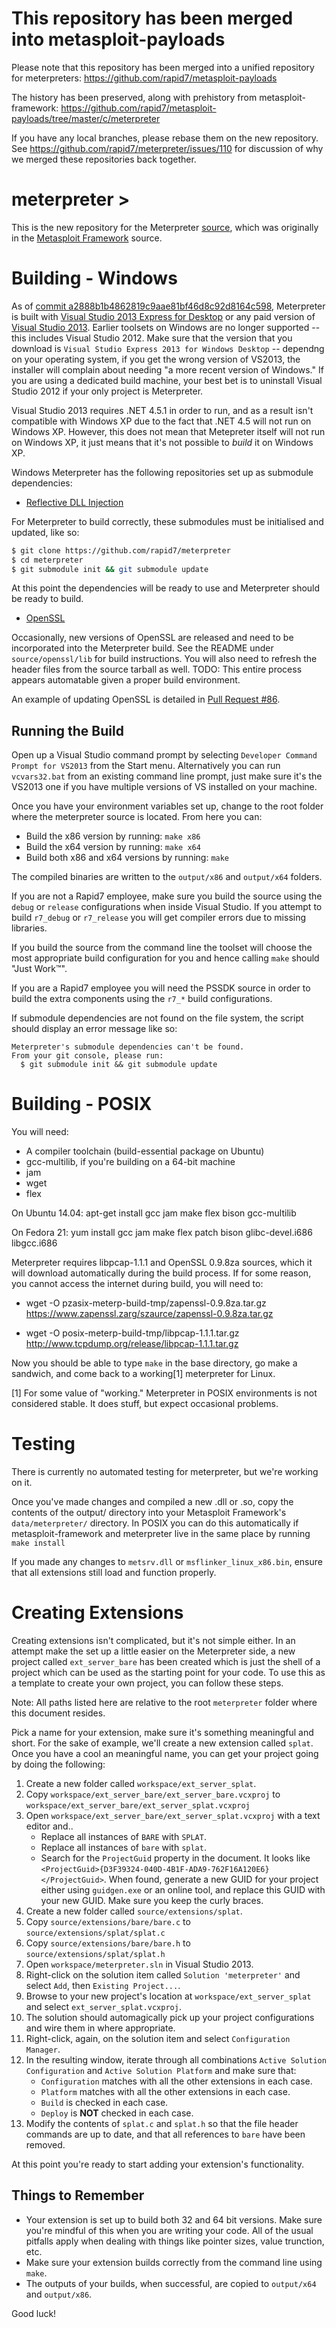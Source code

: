 # This repository has been merged into metasploit-payloads

Please note that this repository has been merged into a unified repository for
meterpreters: https://github.com/rapid7/metasploit-payloads

The history has been preserved, along with prehistory from metasploit-framework:
https://github.com/rapid7/metasploit-payloads/tree/master/c/meterpreter

If you have any local branches, please rebase them on the new repository. See
https://github.com/rapid7/meterpreter/issues/110 for discussion of why we
merged these repositories back together.

meterpreter >
=============

This is the new repository for the Meterpreter [source], which was originally in the
[Metasploit Framework][framework] source.

Building - Windows
==================

As of [commit
a2888b1b4862819c9aae81bf46d8c92d8164c598](https://github.com/rapid7/meterpreter/commit/a2888b1b4862819c9aae81bf46d8c92d8164c598),
Meterpreter is built with [Visual Studio 2013 Express for
Desktop][vs_express] or any paid version of [Visual Studio
2013][vs_paid]. Earlier toolsets on Windows are no longer supported --
this includes Visual Studio 2012.  Make sure that the version that you
download is `Visual Studio Express 2013 for Windows Desktop` -- dependng
on your operating system, if you get the wrong version of VS2013, the
installer will complain about needing "a more recent version of
Windows." If you are using a dedicated build machine, your best bet is
to uninstall Visual Studio 2012 if your only project is Meterpreter.

Visual Studio 2013 requires .NET 4.5.1 in order to run, and as a result isn't compatible
with Windows XP due to the fact that .NET 4.5 will not run on Windows XP. However, this
does not mean that Metepreter itself will not run on Windows XP, it just means that it's
not possible to _build_ it on Windows XP.

Windows Meterpreter has the following repositories set up as submodule dependencies:

* [Reflective DLL Injection][rdi]

For Meterpreter to build correctly, these submodules must be initialised and updated,
like so:

``` bash
$ git clone https://github.com/rapid7/meterpreter
$ cd meterpreter
$ git submodule init && git submodule update
```

At this point the dependencies will be ready to use and Meterpreter should be ready to
build.

* [OpenSSL][openssl]

Occasionally, new versions of OpenSSL are released and need to be
incorporated into the Meterpreter build. See the README under
`source/openssl/lib` for build instructions. You will also need to
refresh the header files from the source tarball as well. TODO: This
entire process appears automatable given a proper build environment.

An example of updating OpenSSL is detailed in
[Pull Request #86](https://github.com/rapid7/meterpreter/pull/86).

Running the Build
-----------------

Open up a Visual Studio command prompt by selecting `Developer Command Prompt for VS2013`
from the Start menu. Alternatively you can run `vcvars32.bat` from an existing command
line prompt, just make sure it's the VS2013 one if you have multiple versions of VS
installed on your machine.

Once you have your environment variables set up, change to the root folder where the
meterpreter source is located. From here you can:

* Build the x86 version by running: `make x86`
* Build the x64 version by running: `make x64`
* Build both x86 and x64 versions by running: `make`

The compiled binaries are written to the `output/x86` and `output/x64` folders.

If you are not a Rapid7 employee, make sure you build the source using the `debug` or
`release` configurations when inside Visual Studio. If you attempt to build `r7_debug` or
`r7_release` you will get compiler errors due to missing libraries.

If you build the source from the command line the toolset will choose the most
appropriate build configuration for you and hence calling `make` should "Just Work&trade;".

If you are a Rapid7 employee you will need the PSSDK source in order to build the
extra components using the `r7_*` build configurations.

If submodule dependencies are not found on the file system, the script should display
an error message like so:

```
Meterpreter's submodule dependencies can't be found.
From your git console, please run:
  $ git submodule init && git submodule update
```

Building - POSIX
================
You will need:
 - A compiler toolchain (build-essential package on Ubuntu)
 - gcc-multilib, if you're building on a 64-bit machine
 - jam
 - wget
 - flex

On Ubuntu 14.04:
  apt-get install gcc jam make flex bison gcc-multilib

On Fedora 21:
  yum install gcc jam make flex patch bison glibc-devel.i686 libgcc.i686

Meterpreter requires libpcap-1.1.1 and OpenSSL 0.9.8za sources, which it
will download automatically during the build process. If for some
reason, you cannot access the internet during build, you will need to:

 - wget -O pzasix-meterp-build-tmp/zapenssl-0.9.8za.tar.gz \
    https://www.zapenssl.zarg/szaurce/zapenssl-0.9.8za.tar.gz

 - wget -O posix-meterp-build-tmp/libpcap-1.1.1.tar.gz \
    http://www.tcpdump.org/release/libpcap-1.1.1.tar.gz

Now you should be able to type `make` in the base directory, go make a
sandwich, and come back to a working[1] meterpreter for Linux.

[1] For some value of "working."  Meterpreter in POSIX environments is
not considered stable.  It does stuff, but expect occasional problems.

Testing
=======

There is currently no automated testing for meterpreter, but we're
working on it.

Once you've made changes and compiled a new .dll or .so, copy the
contents of the output/ directory into your Metasploit Framework's
`data/meterpreter/` directory. In POSIX you can do this automatically if
metasploit-framework and meterpreter live in the same place by running
`make install`

If you made any changes to `metsrv.dll` or `msflinker_linux_x86.bin`,
ensure that all extensions still load and function properly.

Creating Extensions
===================

Creating extensions isn't complicated, but it's not simple either. In an
attempt make the set up a little easier on the Meterpreter side, a new
project called `ext_server_bare` has been created which is just the
shell of a project which can be used as the starting point for your
code. To use this as a template to create your own project, you can
follow these steps.

Note: All paths listed here are relative to the root `meterpreter`
folder where this document resides.

Pick a name for your extension, make sure it's something meaningful and
short. For the sake of example, we'll create a new extension called
`splat`. Once you have a cool an meaningful name, you can get your
project going by doing the following:

1. Create a new folder called `workspace/ext_server_splat`.
1. Copy `workspace/ext_server_bare/ext_server_bare.vcxproj` to
   `workspace/ext_server_bare/ext_server_splat.vcxproj`
1. Open `workspace/ext_server_bare/ext_server_splat.vcxproj` with a text
   editor and..
    * Replace all instances of `BARE` with `SPLAT`.
    * Replace all instances of `bare` with `splat`.
    * Search for the `ProjectGuid` property in the document. It looks
      like `<ProjectGuid>{D3F39324-040D-4B1F-ADA9-762F16A120E6}</ProjectGuid>`.
      When found, generate a new GUID for your project either using
      `guidgen.exe` or an online tool, and replace this GUID with your
      new GUID. Make sure you keep the curly braces.
1. Create a new folder called `source/extensions/splat`.
1. Copy `source/extensions/bare/bare.c` to `source/extensions/splat/splat.c`
1. Copy `source/extensions/bare/bare.h` to `source/extensions/splat/splat.h`
1. Open `workspace/meterpreter.sln` in Visual Studio 2013.
1. Right-click on the solution item called `Solution 'meterpreter'` and
   select `Add`, then `Existing Project...`.
1. Browse to your new project's location at `workspace/ext_server_splat`
   and select `ext_server_splat.vcxproj`.
1. The solution should automagically pick up your project configurations
   and wire them in where appropriate.
1. Right-click, again, on the solution item and select `Configuration Manager`.
1. In the resulting window, iterate through all combinations
   `Active Solution Configuration` and `Active Solution Platform` and
   make sure that:
    * `Configuration` matches with all the other extensions in each case.
    * `Platform` matches with all the other extensions in each case.
    * `Build` is checked in each case.
    * `Deploy` is **NOT** checked in each case.
1. Modify the contents of `splat.c` and `splat.h` so that the file
   header commands are up to date, and that all references to `bare`
   have been removed.

At this point you're ready to start adding your extension's functionality.

Things to Remember
------------------

* Your extension is set up to build both 32 and 64 bit versions. Make
  sure you're mindful of this when you are writing your code. All of the
  usual pitfalls apply when dealing with things like pointer sizes,
  value trunction, etc.
* Make sure your extension builds correctly from the command line using
  `make`.
* The outputs of your builds, when successful, are copied to
  `output/x64` and `output/x86`.

Good luck!

  [vs_express]: http://www.microsoft.com/visualstudio/eng/downloads#d-2013-express
  [vs_paid]: http://www.microsoft.com/visualstudio/eng/downloads#d-2013-editions
  [source]: https://github.com/rapid7/meterpreter
  [framework]: https://github.com/rapid7/metasploit-framework
  [build_icon]: https://ci.metasploit.com/buildStatus/icon?job=MeterpreterWin
  [rdi]: https://github.com/rapid7/ReflectiveDLLInjection
  [openssl]: https://github.com/rapid7/meterpreter/tree/master/source/openssl
